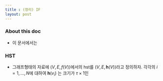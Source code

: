 ```yaml
---
title : (정리) IF 
layout: post 
---
```


### About this doc

- 이 문서에서는 

### HST 

- 그래프형태의 자료에 $(V,E,f(V))$에서의 hst를 $(V,E,\boldsymbol{h}(V))$라고 정의하자. 각각의 $i=1,\dots,N$에 대하여 $\boldsymbol{h}(v_i)$ 는 크기가 $\tau\times 1$인 
